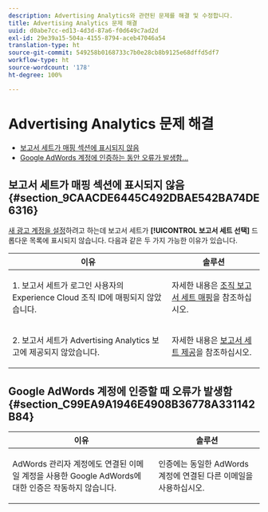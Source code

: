 ```yaml
---
description: Advertising Analytics와 관련된 문제를 해결 및 수정합니다.
title: Advertising Analytics 문제 해결
uuid: d0abe7cc-ed13-4d3d-87a6-f0d649c7ad2d
exl-id: 29e39a15-504a-4155-8794-aceb47046a54
translation-type: ht
source-git-commit: 549258b0168733c7b0e28cb8b9125e68dffd5df7
workflow-type: ht
source-wordcount: '178'
ht-degree: 100%

---
```


# Advertising Analytics 문제 해결

* [보고서 세트가 매핑 섹션에 표시되지 않음](/help/integrate/c-advertising-analytics/c-adanalytics-workflow/aa-troubleshooting.md#section_9CAACDE6445C492DBAE542BA74DE6316)
* [Google AdWords 계정에 인증하는 동안 오류가 발생함...](/help/integrate/c-advertising-analytics/c-adanalytics-workflow/aa-troubleshooting.md#section_C99EA9A1946E4908B36778A331142B84)

## 보고서 세트가 매핑 섹션에 표시되지 않음 {#section_9CAACDE6445C492DBAE542BA74DE6316}

[새 광고 계정을 설정](/help/integrate/c-advertising-analytics/c-adanalytics-workflow/aa-create-ad-account.md)하려고 하는데 보고서 세트가 **[!UICONTROL 보고서 세트 선택]** 드롭다운 목록에 표시되지 않습니다. 다음과 같은 두 가지 가능한 이유가 있습니다.

<table id="table_271D7E817B4C44818717A47C3223E592"> 
 <thead> 
  <tr> 
   <th colname="col1" class="entry"> 이유 </th> 
   <th colname="col2" class="entry"> 솔루션 </th> 
  </tr>
 </thead>
 <tbody> 
  <tr> 
   <td colname="col1"> <p>1. 보고서 세트가 로그인 사용자의 Experience Cloud 조직 ID에 매핑되지 않았습니다. </p> </td> 
   <td colname="col2"> <p>자세한 내용은 <a href="https://docs.adobe.com/content/help/ko-KR/core-services/interface/about-core-services/report-suite-mapping.html"  >조직 보고서 세트 매핑</a>을 참조하십시오. </p> </td> 
  </tr> 
  <tr> 
   <td colname="col1"> <p>2. 보고서 세트가 Advertising Analytics 보고에 제공되지 않았습니다. </p> </td> 
   <td colname="col2"> <p>자세한 내용은 <a href="/help/integrate/c-advertising-analytics/c-adanalytics-workflow/aa-provision-rs.md"  >보고서 세트 제공</a>을 참조하십시오. </p> </td> 
  </tr> 
 </tbody> 
</table>

## Google AdWords 계정에 인증할 때 오류가 발생함 {#section_C99EA9A1946E4908B36778A331142B84}

<table id="table_F1C1192BF40C43CE8600B1BB417A7269"> 
 <thead> 
  <tr> 
   <th colname="col1" class="entry"> 이유 </th> 
   <th colname="col2" class="entry"> 솔루션 </th> 
  </tr>
 </thead>
 <tbody> 
  <tr> 
   <td colname="col1"> <p>AdWords 관리자 계정에도 연결된 이메일 계정을 사용한 Google AdWords에 대한 인증은 작동하지 않습니다. </p> </td> 
   <td colname="col2"> <p>인증에는 동일한 AdWords 계정에 연결된 다른 이메일을 사용하십시오. </p> </td> 
  </tr> 
 </tbody> 
</table>
